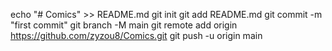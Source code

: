 echo "# Comics" >> README.md
git init
git add README.md
git commit -m "first commit"
git branch -M main
git remote add origin https://github.com/zyzou8/Comics.git
git push -u origin main
